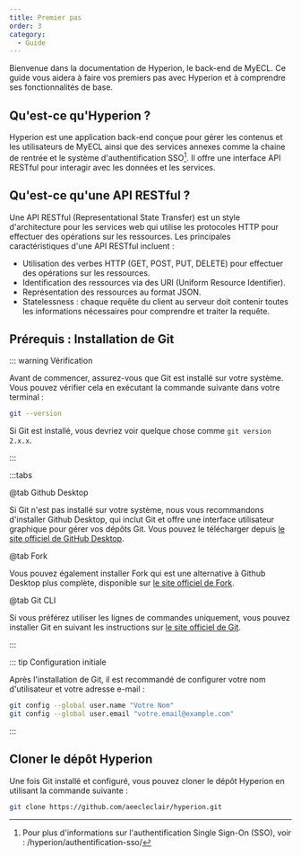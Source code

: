 ```yaml
---
title: Premier pas
order: 3
category:
  - Guide
---
```


Bienvenue dans la documentation de Hyperion, le back-end de MyECL. Ce guide vous aidera à faire vos premiers pas avec Hyperion et à comprendre ses fonctionnalités de base.

## Qu'est-ce qu'Hyperion ?

Hyperion est une application back-end conçue pour gérer les contenus et les utilisateurs de MyECL ainsi que des services annexes comme la chaine de rentrée et le système d'authentification SSO[^sso-note]. Il offre une interface API RESTful pour interagir avec les données et les services.

[^sso-note]: Pour plus d'informations sur l'authentification Single Sign-On (SSO), voir : /hyperion/authentification-sso/

## Qu'est-ce qu'une API RESTful ?

Une API RESTful (Representational State Transfer) est un style d'architecture pour les services web qui utilise les protocoles HTTP pour effectuer des opérations sur les ressources. Les principales caractéristiques d'une API RESTful incluent :

- Utilisation des verbes HTTP (GET, POST, PUT, DELETE) pour effectuer des opérations sur les ressources.
- Identification des ressources via des URI (Uniform Resource Identifier).
- Représentation des ressources au format JSON.
- Statelessness : chaque requête du client au serveur doit contenir toutes les informations nécessaires pour comprendre et traiter la requête.

## Prérequis : Installation de Git

::: warning Vérification

Avant de commencer, assurez-vous que Git est installé sur votre système. Vous pouvez vérifier cela en exécutant la commande suivante dans votre terminal :

```bash
git --version
```

Si Git est installé, vous devriez voir quelque chose comme `git version 2.x.x`.

:::

:::tabs

@tab Github Desktop

Si Git n'est pas installé sur votre système, nous vous recommandons d'installer Github Desktop, qui inclut Git et offre une interface utilisateur graphique pour gérer vos dépôts Git. Vous pouvez le télécharger depuis [le site officiel de GitHub Desktop](https://desktop.github.com/).

@tab Fork

Vous pouvez également installer Fork qui est une alternative à Github Desktop plus complète, disponible sur [le site officiel de Fork](https://git-fork.com/).

@tab Git CLI

Si vous préférez utiliser les lignes de commandes uniquement, vous pouvez installer Git en suivant les instructions sur [le site officiel de Git](https://git-scm.com/book/en/v2/Getting-Started-Installing-Git).

:::

::: tip Configuration initiale

Après l'installation de Git, il est recommandé de configurer votre nom d'utilisateur et votre adresse e-mail :

```bash
git config --global user.name "Votre Nom"
git config --global user.email "votre.email@example.com"
```

:::

## Cloner le dépôt Hyperion

Une fois Git installé et configuré, vous pouvez cloner le dépôt Hyperion en utilisant la commande suivante :

```bash
git clone https://github.com/aeecleclair/hyperion.git
```
